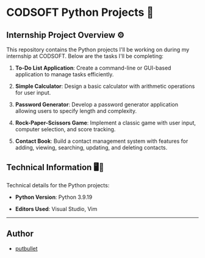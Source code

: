 # CODSOFT Python Projects 🚀

## Internship Project Overview ⚙️

This repository contains the Python projects I'll be working on during my internship at CODSOFT. Below are the tasks I'll be completing:

1. **To-Do List Application**: Create a command-line or GUI-based application to manage tasks efficiently.

2. **Simple Calculator**: Design a basic calculator with arithmetic operations for user input.

3. **Password Generator**: Develop a password generator application allowing users to specify length and complexity.

4. **Rock-Paper-Scissors Game**: Implement a classic game with user input, computer selection, and score tracking.

5. **Contact Book**: Build a contact management system with features for adding, viewing, searching, updating, and deleting contacts.

## Technical Information 🖥️🐍

Technical details for the Python projects:

- **Python Version**: Python 3.9.19
  
- **Editors Used**: Visual Studio, Vim


---
## Author

- [putbullet](https://github.com/putbullet)
